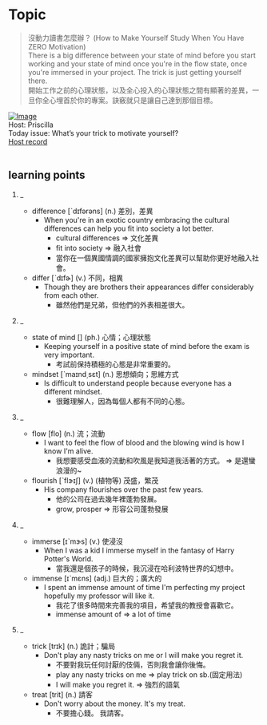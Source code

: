 # Topic

> 沒動力讀書怎麼辦？ (How to Make Yourself Study When You Have ZERO Motivation) <br>
> There is a big difference between your state of mind before you start working and your state of mind once you're in the flow state, once you're immersed in your project. The trick is just getting yourself there. <br>
> 開始工作之前的心理狀態，以及全心投入的心理狀態之間有顯著的差異，一旦你全心埋首於你的專案。訣竅就只是讓自己達到那個目標。 <br>

[![Image](https://cdn.voicetube.com/assets/thumbnails/9oWOsocN7qg.jpg)](https://www.youtube.com/embed/9oWOsocN7qg?rel=0&showinfo=0&cc_load_policy=0&controls=1&autoplay=1&iv_load_policy=3&playsinline=1&wmode=transparent&start=407&end=420&enablejsapi=1&origin=https://tw.voicetube.com&widgetid=1)<br>
Host: Priscilla
<br>Today issue: What’s your trick to motivate yourself?
<br>
[Host record](https://cdn.voicetube.com/tmp/everyday_records/priscilla.huang/2402.mp3)
<br><br>
## learning points
1. _
	* difference [ˋdɪfərəns] (n.) 差別，差異
		- When you're in an exotic country embracing the cultural differences can help you fit into society a lot better.
			+ cultural differences => 文化差異
			+ fit into society => 融入社會
			+ 當你在一個異國情調的國家擁抱文化差異可以幫助你更好地融入社會。
	* differ [ˋdɪfɚ] (v.) 不同，相異
		- Though they are brothers their appearances differ considerably from each other.
			+ 雖然他們是兄弟，但他們的外表相差很大。

2. _
	* state of mind [] (ph.) 心情；心理狀態
		- Keeping yourself in a positive state of mind before the exam is very important.
			+ 考試前保持積極的心態是非常重要的。
	* mindset [ˋmaɪnd͵sɛt] (n.) 思想傾向；思維方式
		- Is difficult to understand people because everyone has a different mindset.
			+ 很難理解人，因為每個人都有不同的心態。

3. _
	* flow [flo] (n.) 流；流動
		- I want to feel the flow of blood and the blowing wind is how I know I'm alive.
			+ 我想要感受血液的流動和吹風是我知道我活著的方式。 => 是還蠻浪漫的~
	* flourish [ˋflɝɪʃ] (v.) (植物等) 茂盛，繁茂
		- His company flourishes over the past few years.
			+ 他的公司在過去幾年裡蓬勃發展。
			+ grow, prosper => 形容公司蓬勃發展

4. _
	* immerse [ɪˋmɝs] (v.) 使浸沒
		- When I was a kid I immerse myself in the fantasy of Harry Potter's World.
			+ 當我還是個孩子的時候，我沉浸在哈利波特世界的幻想中。
	* immense [ɪˋmɛns] (adj.) 巨大的；廣大的
		- I spent an immense amount of time I'm perfecting my project hopefully my professor will like it.
			+ 我花了很多時間來完善我的項目，希望我的教授會喜歡它。
			+ immense amount of => a lot of time

5. _
	* trick [trɪk] (n.) 詭計；騙局
		- Don't play any nasty tricks on me or I will make you regret it.
			+ 不要對我玩任何討厭的伎倆，否則我會讓你後悔。
			+ play any nasty tricks on me => play trick on sb.(固定用法)
			+ I will make you regret it. => 強烈的語氣
	* treat [trit] (n.) 請客
		- Don't worry about the money. It's my treat.
			+ 不要擔心錢。 我請客。

